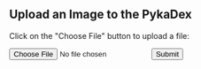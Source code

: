 ## Upload an Image to the PykaDex


<p>Click on the "Choose File" button to upload a file:</p>

<form action="/action_page.php">
  <input type="file" id="myFile" name="filename">
  <input type="submit">
</form>

